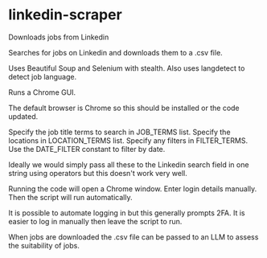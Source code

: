 # linkedin-scraper
Downloads jobs from Linkedin

Searches for jobs on Linkedin and downloads them to a .csv file.

Uses Beautiful Soup and Selenium with stealth. Also uses langdetect to detect job language.

Runs a Chrome GUI.

The default browser is Chrome so this should be installed or the code updated.

Specify the job title terms to search in JOB_TERMS list. 
Specify the locations in LOCATION_TERMS list.
Specify any filters in FILTER_TERMS.
Use the DATE_FILTER constant to filter by date.

Ideally we would simply pass all these to the Linkedin search field in one string using operators but this doesn't work very well.

Running the code will open a Chrome window. Enter login details manually. Then the script will run automatically.

It is possible to automate logging in but this generally prompts 2FA. It is easier to log in manually then leave the script to run.

When jobs are downloaded the .csv file can be passed to an LLM to assess the suitability of jobs.
